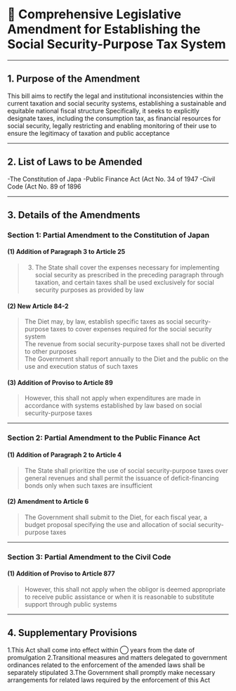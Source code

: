 # 📜 Comprehensive Legislative Amendment for Establishing the Social Security-Purpose Tax System

---

## 1. Purpose of the Amendment
This bill aims to rectify the legal and institutional inconsistencies within the current taxation and social security systems, establishing a sustainable and equitable national fiscal structure
Specifically, it seeks to explicitly designate taxes, including the consumption tax, as financial resources for social security, legally restricting and enabling monitoring of their use to ensure the legitimacy of taxation and public acceptance

---

## 2. List of Laws to be Amended

-The Constitution of Japa
-Public Finance Act (Act No. 34 of 1947
-Civil Code (Act No. 89 of 1896

---

## 3. Details of the Amendments

### Section 1: Partial Amendment to the Constitution of Japan

#### (1) Addition of Paragraph 3 to Article 25

>3. The State shall cover the expenses necessary for implementing social security as prescribed in the preceding paragraph through taxation, and certain taxes shall be used exclusively for social security purposes as provided by law

#### (2) New Article 84-2

>The Diet may, by law, establish specific taxes as social security-purpose taxes to cover expenses required for the social security system  
>The revenue from social security-purpose taxes shall not be diverted to other purposes  
>The Government shall report annually to the Diet and the public on the use and execution status of such taxes

#### (3) Addition of Proviso to Article 89

>However, this shall not apply when expenditures are made in accordance with systems established by law based on social security-purpose taxes

---

### Section 2: Partial Amendment to the Public Finance Act

#### (1) Addition of Paragraph 2 to Article 4

>The State shall prioritize the use of social security-purpose taxes over general revenues and shall permit the issuance of deficit-financing bonds only when such taxes are insufficient

#### (2) Amendment to Article 6

>The Government shall submit to the Diet, for each fiscal year, a budget proposal specifying the use and allocation of social security-purpose taxes

---

### Section 3: Partial Amendment to the Civil Code

#### (1) Addition of Proviso to Article 877

>However, this shall not apply when the obligor is deemed appropriate to receive public assistance or when it is reasonable to substitute support through public systems

---

## 4. Supplementary Provisions

1.This Act shall come into effect within ◯ years from the date of promulgation
2.Transitional measures and matters delegated to government ordinances related to the enforcement of the amended laws shall be separately stipulated
3.The Government shall promptly make necessary arrangements for related laws required by the enforcement of this Act
